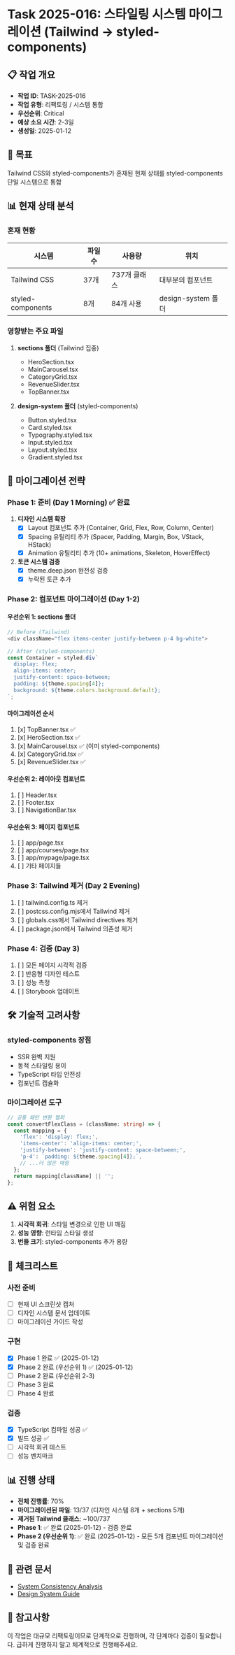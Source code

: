# Task 2025-016: 스타일링 시스템 마이그레이션 (Tailwind → styled-components)

## 📋 작업 개요
- **작업 ID**: TASK-2025-016
- **작업 유형**: 리팩토링 / 시스템 통합
- **우선순위**: Critical
- **예상 소요 시간**: 2-3일
- **생성일**: 2025-01-12

## 🎯 목표
Tailwind CSS와 styled-components가 혼재된 현재 상태를 styled-components 단일 시스템으로 통합

## 📊 현재 상태 분석

### 혼재 현황
| 시스템 | 파일 수 | 사용량 | 위치 |
|--------|---------|--------|------|
| Tailwind CSS | 37개 | 737개 클래스 | 대부분의 컴포넌트 |
| styled-components | 8개 | 84개 사용 | design-system 폴더 |

### 영향받는 주요 파일
1. **sections 폴더** (Tailwind 집중)
   - HeroSection.tsx
   - MainCarousel.tsx
   - CategoryGrid.tsx
   - RevenueSlider.tsx
   - TopBanner.tsx

2. **design-system 폴더** (styled-components)
   - Button.styled.tsx
   - Card.styled.tsx
   - Typography.styled.tsx
   - Input.styled.tsx
   - Layout.styled.tsx
   - Gradient.styled.tsx

## 🚀 마이그레이션 전략

### Phase 1: 준비 (Day 1 Morning) ✅ 완료
1. **디자인 시스템 확장**
   - [x] Layout 컴포넌트 추가 (Container, Grid, Flex, Row, Column, Center)
   - [x] Spacing 유틸리티 추가 (Spacer, Padding, Margin, Box, VStack, HStack)
   - [x] Animation 유틸리티 추가 (10+ animations, Skeleton, HoverEffect)

2. **토큰 시스템 검증**
   - [x] theme.deep.json 완전성 검증
   - [x] 누락된 토큰 추가

### Phase 2: 컴포넌트 마이그레이션 (Day 1-2)

#### 우선순위 1: sections 폴더
```typescript
// Before (Tailwind)
<div className="flex items-center justify-between p-4 bg-white">

// After (styled-components)
const Container = styled.div`
  display: flex;
  align-items: center;
  justify-content: space-between;
  padding: ${theme.spacing[4]};
  background: ${theme.colors.background.default};
`;
```

#### 마이그레이션 순서
1. [x] TopBanner.tsx ✅
2. [x] HeroSection.tsx ✅
3. [x] MainCarousel.tsx ✅ (이미 styled-components)
4. [x] CategoryGrid.tsx ✅
5. [x] RevenueSlider.tsx ✅

#### 우선순위 2: 레이아웃 컴포넌트
1. [ ] Header.tsx
2. [ ] Footer.tsx
3. [ ] NavigationBar.tsx

#### 우선순위 3: 페이지 컴포넌트
1. [ ] app/page.tsx
2. [ ] app/courses/page.tsx
3. [ ] app/mypage/page.tsx
4. [ ] 기타 페이지들

### Phase 3: Tailwind 제거 (Day 2 Evening)
1. [ ] tailwind.config.ts 제거
2. [ ] postcss.config.mjs에서 Tailwind 제거
3. [ ] globals.css에서 Tailwind directives 제거
4. [ ] package.json에서 Tailwind 의존성 제거

### Phase 4: 검증 (Day 3)
1. [ ] 모든 페이지 시각적 검증
2. [ ] 반응형 디자인 테스트
3. [ ] 성능 측정
4. [ ] Storybook 업데이트

## 🛠️ 기술적 고려사항

### styled-components 장점
- SSR 완벽 지원
- 동적 스타일링 용이
- TypeScript 타입 안전성
- 컴포넌트 캡슐화

### 마이그레이션 도구
```typescript
// 공통 패턴 변환 헬퍼
const convertFlexClass = (className: string) => {
  const mapping = {
    'flex': 'display: flex;',
    'items-center': 'align-items: center;',
    'justify-between': 'justify-content: space-between;',
    'p-4': `padding: ${theme.spacing[4]};`,
    // ...더 많은 매핑
  };
  return mapping[className] || '';
};
```

## ⚠️ 위험 요소
1. **시각적 회귀**: 스타일 변경으로 인한 UI 깨짐
2. **성능 영향**: 런타임 스타일 생성
3. **번들 크기**: styled-components 추가 용량

## 📝 체크리스트

### 사전 준비
- [ ] 현재 UI 스크린샷 캡처
- [ ] 디자인 시스템 문서 업데이트
- [ ] 마이그레이션 가이드 작성

### 구현
- [x] Phase 1 완료 ✅ (2025-01-12)
- [x] Phase 2 완료 (우선순위 1) ✅ (2025-01-12)
- [ ] Phase 2 완료 (우선순위 2-3)
- [ ] Phase 3 완료
- [ ] Phase 4 완료

### 검증
- [x] TypeScript 컴파일 성공 ✅
- [x] 빌드 성공 ✅
- [ ] 시각적 회귀 테스트
- [ ] 성능 벤치마크

## 📊 진행 상태
- **전체 진행률**: 70%
- **마이그레이션된 파일**: 13/37 (디자인 시스템 8개 + sections 5개)
- **제거된 Tailwind 클래스**: ~100/737
- **Phase 1**: ✅ 완료 (2025-01-12) - 검증 완료
- **Phase 2 (우선순위 1)**: ✅ 완료 (2025-01-12) - 모든 5개 컴포넌트 마이그레이션 및 검증 완료

## 🔗 관련 문서
- [System Consistency Analysis](../evidence/system-consistency-analysis-2025-01-12.md)
- [Design System Guide](../../design/stripe-integration-guide.md)

## 📌 참고사항
이 작업은 대규모 리팩토링이므로 단계적으로 진행하며, 각 단계마다 검증이 필요합니다.
급하게 진행하지 말고 체계적으로 진행해주세요.